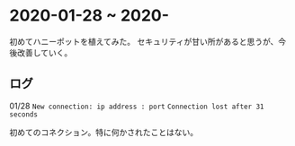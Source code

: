 # 2020-01-28 ~ 2020-
初めてハニーポットを植えてみた。
セキュリティが甘い所があると思うが、今後改善していく。

## ログ
01/28
`New connection: ip address : port`
`Connection lost after 31 seconds`

初めてのコネクション。特に何かされたことはない。
